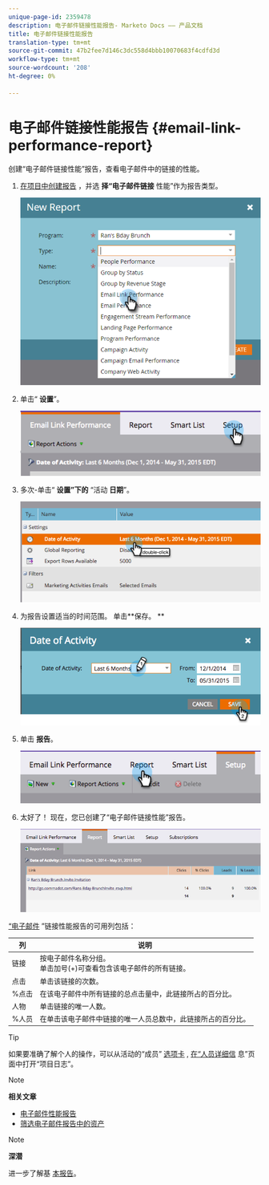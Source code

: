 ```yaml
---
unique-page-id: 2359478
description: 电子邮件链接性能报告- Marketo Docs —— 产品文档
title: 电子邮件链接性能报告
translation-type: tm+mt
source-git-commit: 47b2fee7d146c3dc558d4bbb10070683f4cdfd3d
workflow-type: tm+mt
source-wordcount: '208'
ht-degree: 0%

---
```



# 电子邮件链接性能报告 {#email-link-performance-report}

创建“电子邮件链接性能”报告，查看电子邮件中的链接的性能。

1. [在项目中创建报告](../../../../product-docs/reporting/basic-reporting/creating-reports/create-a-report-in-a-program.md) ，并选 **择“电子邮件链接** 性能”作为报告类型。

   ![](assets/image2017-3-29-9-3a10-3a41.png)

1. 单击“ **设置**”。

   ![](assets/image2015-5-20-11-3a18-3a0.png)

1. 多次-单击“ **设置”下的** “活动 **日期**”。

   ![](assets/image2015-5-20-11-3a18-3a59.png)

1. 为报告设置适当的时间范围。 单击**保存。 **

   ![](assets/image2015-5-20-11-3a20-3a52.png)

1. 单击 **报告**。

   ![](assets/image2015-5-20-11-3a22-3a24.png)

1. 太好了！ 现在，您已创建了“电子邮件链接性能”报告。

   ![](assets/image2015-5-20-11-3a23-3a33.png)

[“电子邮件](../../../../product-docs/reporting/basic-reporting/editing-reports/select-report-columns.md) ”链接性能报告的可用列包括：

<table> 
 <thead> 
  <tr> 
   <th colspan="1" rowspan="1">列</th> 
   <th colspan="1" rowspan="1">说明</th> 
  </tr> 
 </thead> 
 <tbody> 
  <tr> 
   <td colspan="1" rowspan="1">链接</td> 
   <td colspan="1" rowspan="1">按电子邮件名称分组。<br>单击加号(+)可查看包含该电子邮件的所有链接。</td> 
  </tr> 
  <tr> 
   <td colspan="1" rowspan="1">点击</td> 
   <td colspan="1" rowspan="1">单击该链接的次数。</td> 
  </tr> 
  <tr> 
   <td colspan="1" rowspan="1">%点击</td> 
   <td colspan="1" rowspan="1">在该电子邮件中所有链接的总点击量中，此链接所占的百分比。</td> 
  </tr> 
  <tr> 
   <td colspan="1" rowspan="1">人物</td> 
   <td colspan="1" rowspan="1">单击链接的唯一人数。</td> 
  </tr> 
  <tr> 
   <td colspan="1" rowspan="1">%人员</td> 
   <td colspan="1" rowspan="1">在单击该电子邮件中链接的唯一人员总数中，此链接所占的百分比。</td> 
  </tr> 
 </tbody> 
</table>

>[!TIP]
>
>如果要准确了解个人的操作，可以从活动的“成员” [选项卡](../../../../product-docs/core-marketo-concepts/smart-lists-and-static-lists/managing-people-in-smart-lists/filter-activity-types-in-the-activity-log-of-a-person.md) , [在“人员详细信](../../../../product-docs/core-marketo-concepts/smart-lists-and-static-lists/managing-people-in-smart-lists/using-the-person-detail-page.md) 息”页面中打开“项目日志”。

>[!NOTE]
>
>**相关文章**
>
>* [电子邮件性能报告](email-performance-report.md)
>* [筛选电子邮件报告中的资产](../../../../product-docs/reporting/basic-reporting/report-activity/filter-assets-in-an-email-report.md)

>



>[!NOTE]
>
>**深潜**
>
>进一步了解基 [本报告](http://docs.marketo.com/display/docs/basic+reporting)。

